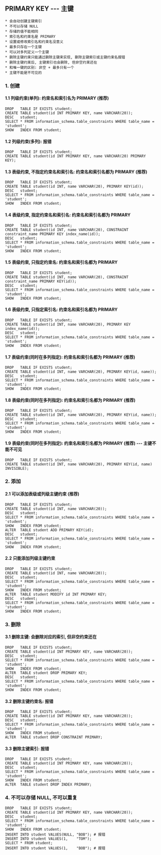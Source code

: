 ## PRIMARY KEY --- 主键
```
* 会自动创建主键索引
* 不可以存储 NULL
* 存储的值不能相同
* 索引名和约束名是 PRIMARY
* 设置或修改索引名和约束名没意义
* 最多只存在一个主键
* 可以对多列定义一个主键
* 删除主键约束只能通过删除主键来实现, 删除主键索引或主键约束名报错
* 删除主键约束后, 主键索引也会删除, 但非空约束还在
* 和唯一键的区别: 非空 + 最多只有一个
* 主键不能是不可见的
```

### 1. 创建
#### 1.1 列级约束(单列): 约束名和索引名为 PRIMARY (推荐)
```
DROP   TABLE IF EXISTS student;
CREATE TABLE student(id INT PRIMARY KEY, name VARCHAR(20));
DESC   student;
SELECT * FROM information_schema.table_constraints WHERE table_name = 'student';
SHOW   INDEX FROM student;
```

#### 1.2 列级约束(多列): 报错
```
DROP   TABLE IF EXISTS student;
CREATE TABLE student(id INT PRIMARY KEY, name VARCHAR(20) PRIMARY KEY);
```

#### 1.3 表级约束, 不指定约束名和索引名: 约束名和索引名都为 PRIMARY (推荐)
```
DROP   TABLE IF EXISTS student;
CREATE TABLE student(id INT, name VARCHAR(20), PRIMARY KEY(id));
DESC   student;
SELECT * FROM information_schema.table_constraints WHERE table_name = 'student';
SHOW   INDEX FROM student;
```

#### 1.4 表级约束, 指定约束名和索引名: 约束名和索引名都为 PRIMARY
```
DROP   TABLE IF EXISTS student;
CREATE TABLE student(id INT, name VARCHAR(20), CONSTRAINT constraint_name PRIMARY KEY index_name(id));
DESC   student;
SELECT * FROM information_schema.table_constraints WHERE table_name = 'student';
SHOW   INDEX FROM student;
```

#### 1.5 表级约束, 只指定约束名: 约束名和索引名都为 PRIMARY
```
DROP   TABLE IF EXISTS student;
CREATE TABLE student(id INT, name VARCHAR(20), CONSTRAINT constraint_name PRIMARY KEY(id));
DESC   student;
SELECT * FROM information_schema.table_constraints WHERE table_name = 'student';
SHOW   INDEX FROM student;
```

#### 1.6 表级约束, 只指定索引名: 约束名和索引名都为 PRIMARY
```
DROP   TABLE IF EXISTS student;
CREATE TABLE student(id INT, name VARCHAR(20), PRIMARY KEY index_name(id));
DESC   student;
SELECT * FROM information_schema.table_constraints WHERE table_name = 'student';
SHOW   INDEX FROM student;
```

#### 1.7 表级约束(同时在多列指定): 约束名和索引名都为 PRIMARY (推荐)
```
DROP   TABLE IF EXISTS student;
CREATE TABLE student(id INT, name VARCHAR(20), PRIMARY KEY(id, name));
DESC   student;
SELECT * FROM information_schema.table_constraints WHERE table_name = 'student';
SHOW   INDEX FROM student;
```

#### 1.8 表级约束(同时在多列指定): 约束名和索引名都为 PRIMARY (推荐)
```
DROP   TABLE IF EXISTS student;
CREATE TABLE student(id INT, name VARCHAR(20), PRIMARY KEY(id, name));
DESC   student;
SELECT * FROM information_schema.table_constraints WHERE table_name = 'student';
SHOW   INDEX FROM student;
```

#### 1.9 表级约束(同时在多列指定): 约束名和索引名都为 PRIMARY (推荐) --- 主键不能不可见
```
DROP   TABLE IF EXISTS student;
CREATE TABLE student(id INT, name VARCHAR(20), PRIMARY KEY(id, name) INVISIBLE);
```

### 2. 添加
#### 2.1 可以添加表级或列级主键约束 (推荐)
```
DROP   TABLE IF EXISTS student;
CREATE TABLE student(id INT, name VARCHAR(20));
DESC   student;
SELECT * FROM information_schema.table_constraints WHERE table_name = 'student';
SHOW   INDEX FROM student;
ALTER  TABLE student ADD PRIMARY KEY(id);
DESC   student;
SELECT * FROM information_schema.table_constraints WHERE table_name = 'student';
SHOW   INDEX FROM student;
```

#### 2.2 只能添加列级主键约束
```
DROP   TABLE IF EXISTS student;
CREATE TABLE student(id INT, name VARCHAR(20));
DESC   student;
SELECT * FROM information_schema.table_constraints WHERE table_name = 'student';
SHOW   INDEX FROM student;
ALTER  TABLE student MODIFY id INT PRIMARY KEY;
DESC   student;
SELECT * FROM information_schema.table_constraints WHERE table_name = 'student';
SHOW   INDEX FROM student;
```

### 3. 删除
#### 3.1 删除主键: 会删除对应的索引, 但非空约束还在
```
DROP   TABLE IF EXISTS student;
CREATE TABLE student(id INT PRIMARY KEY, name VARCHAR(20));
DESC   student;
SELECT * FROM information_schema.table_constraints WHERE table_name = 'student';
SHOW   INDEX FROM student;
ALTER  TABLE student DROP PRIMARY KEY;
DESC   student;
SELECT * FROM information_schema.table_constraints WHERE table_name = 'student';
SHOW   INDEX FROM student;
```

#### 3.2 删除主键约束名: 报错
```
DROP   TABLE IF EXISTS student;
CREATE TABLE student(id INT PRIMARY KEY, name VARCHAR(20));
DESC   student;
SELECT * FROM information_schema.table_constraints WHERE table_name = 'student';
SHOW   INDEX FROM student;
ALTER  TABLE student DROP CONSTRAINT PRIMARY;
```

#### 3.3 删除主键索引: 报错
```
DROP   TABLE IF EXISTS student;
CREATE TABLE student(id INT PRIMARY KEY, name VARCHAR(20));
DESC   student;
SELECT * FROM information_schema.table_constraints WHERE table_name = 'student';
SHOW   INDEX FROM student;
ALTER  TABLE student DROP INDEX PRIMARY;
```

### 4. 不可以存储 NULL, 不可以重复
```
DROP   TABLE IF EXISTS student;
CREATE TABLE student(id INT PRIMARY KEY, name VARCHAR(20));
DESC   student;
SELECT * FROM information_schema.table_constraints WHERE table_name = 'student';
SHOW   INDEX FROM student;
INSERT INTO student VALUES(NULL, "BOB"); # 报错
INSERT INTO student VALUES(1,    "TOM");
SELECT * FROM student;
INSERT INTO student VALUES(1,    "BOB"); # 报错
```

